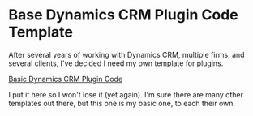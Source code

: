 # Base Dynamics CRM Plugin Code Template
After several years of working with Dynamics CRM, multiple firms, and several clients, I've decided I need my own template for plugins.

[Basic Dynamics CRM Plugin Code](https://github.com/sarahch/DynamicsCRM.Plugin.Base)

I put it here so I won't lose it (yet again). I'm sure there are many other templates out there, but this one is my basic one, to each their own.
